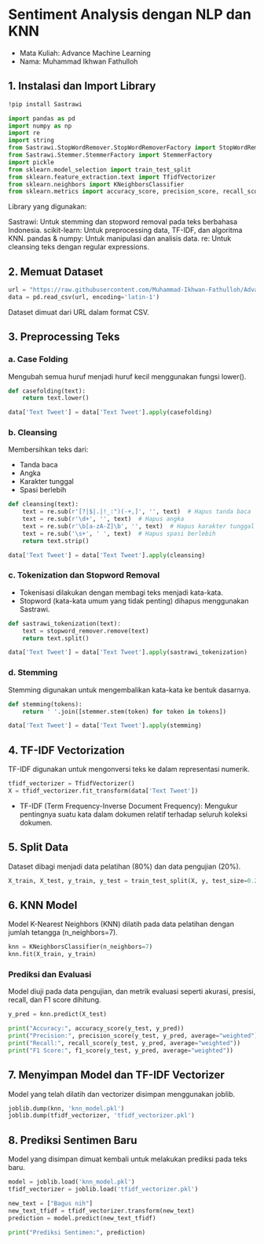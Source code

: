 # Sentiment Analysis dengan NLP dan KNN

- Mata Kuliah: Advance Machine Learning
- Nama: Muhammad Ikhwan Fathulloh

## 1. Instalasi dan Import Library

```bash
!pip install Sastrawi
```

```python
import pandas as pd
import numpy as np
import re
import string
from Sastrawi.StopWordRemover.StopWordRemoverFactory import StopWordRemoverFactory
from Sastrawi.Stemmer.StemmerFactory import StemmerFactory
import pickle
from sklearn.model_selection import train_test_split
from sklearn.feature_extraction.text import TfidfVectorizer
from sklearn.neighbors import KNeighborsClassifier
from sklearn.metrics import accuracy_score, precision_score, recall_score, f1_score, classification_report
```

Library yang digunakan:

Sastrawi: Untuk stemming dan stopword removal pada teks berbahasa Indonesia.
scikit-learn: Untuk preprocessing data, TF-IDF, dan algoritma KNN.
pandas & numpy: Untuk manipulasi dan analisis data.
re: Untuk cleansing teks dengan regular expressions.

## 2. Memuat Dataset

```python
url = "https://raw.githubusercontent.com/Muhammad-Ikhwan-Fathulloh/Advanced-Machine-Learning-Course/refs/heads/main/KNN/Datasets/sentiment_cellular.csv"
data = pd.read_csv(url, encoding='latin-1')
```

Dataset dimuat dari URL dalam format CSV.

## 3. Preprocessing Teks

### a. Case Folding
Mengubah semua huruf menjadi huruf kecil menggunakan fungsi lower().

```python
def casefolding(text):
    return text.lower()

data['Text Tweet'] = data['Text Tweet'].apply(casefolding)
```

### b. Cleansing
Membersihkan teks dari:
- Tanda baca
- Angka
- Karakter tunggal
- Spasi berlebih

```python
def cleansing(text):
    text = re.sub(r'[?|$|.|!_:")(-+,]', '', text)  # Hapus tanda baca
    text = re.sub(r'\d+', '', text)  # Hapus angka
    text = re.sub(r'\b[a-zA-Z]\b', '', text)  # Hapus karakter tunggal
    text = re.sub('\s+', ' ', text)  # Hapus spasi berlebih
    return text.strip()

data['Text Tweet'] = data['Text Tweet'].apply(cleansing)
```

### c. Tokenization dan Stopword Removal
- Tokenisasi dilakukan dengan membagi teks menjadi kata-kata.
- Stopword (kata-kata umum yang tidak penting) dihapus menggunakan Sastrawi.

```python
def sastrawi_tokenization(text):
    text = stopword_remover.remove(text)
    return text.split()

data['Text Tweet'] = data['Text Tweet'].apply(sastrawi_tokenization)
```

### d. Stemming
Stemming digunakan untuk mengembalikan kata-kata ke bentuk dasarnya.

```python
def stemming(tokens):
    return ' '.join([stemmer.stem(token) for token in tokens])

data['Text Tweet'] = data['Text Tweet'].apply(stemming)
```

## 4. TF-IDF Vectorization
TF-IDF digunakan untuk mengonversi teks ke dalam representasi numerik.

```python
tfidf_vectorizer = TfidfVectorizer()
X = tfidf_vectorizer.fit_transform(data['Text Tweet'])
```

- TF-IDF (Term Frequency-Inverse Document Frequency): Mengukur pentingnya suatu kata dalam dokumen relatif terhadap seluruh koleksi dokumen.

## 5. Split Data
Dataset dibagi menjadi data pelatihan (80%) dan data pengujian (20%).

```python
X_train, X_test, y_train, y_test = train_test_split(X, y, test_size=0.2, random_state=33)
```

## 6. KNN Model
Model K-Nearest Neighbors (KNN) dilatih pada data pelatihan dengan jumlah tetangga (n_neighbors=7).

```python
knn = KNeighborsClassifier(n_neighbors=7)
knn.fit(X_train, y_train)
```

### Prediksi dan Evaluasi
Model diuji pada data pengujian, dan metrik evaluasi seperti akurasi, presisi, recall, dan F1 score dihitung.

```python
y_pred = knn.predict(X_test)

print("Accuracy:", accuracy_score(y_test, y_pred))
print("Precision:", precision_score(y_test, y_pred, average="weighted"))
print("Recall:", recall_score(y_test, y_pred, average="weighted"))
print("F1 Score:", f1_score(y_test, y_pred, average="weighted"))
```

## 7. Menyimpan Model dan TF-IDF Vectorizer
Model yang telah dilatih dan vectorizer disimpan menggunakan joblib.

```python
joblib.dump(knn, 'knn_model.pkl')
joblib.dump(tfidf_vectorizer, 'tfidf_vectorizer.pkl')
```

## 8. Prediksi Sentimen Baru
Model yang disimpan dimuat kembali untuk melakukan prediksi pada teks baru.

```python
model = joblib.load('knn_model.pkl')
tfidf_vectorizer = joblib.load('tfidf_vectorizer.pkl')

new_text = ["Bagus nih"]
new_text_tfidf = tfidf_vectorizer.transform(new_text)
prediction = model.predict(new_text_tfidf)

print("Prediksi Sentimen:", prediction)
```